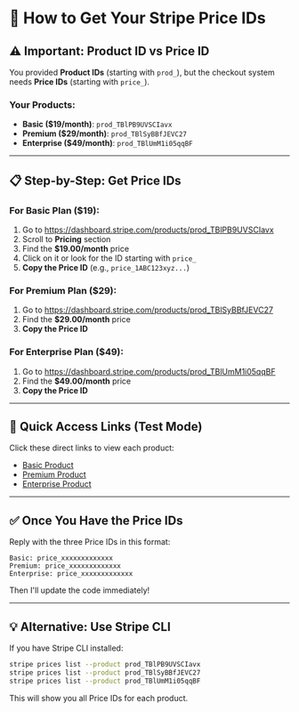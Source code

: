 # 🎯 How to Get Your Stripe Price IDs

## ⚠️ Important: Product ID vs Price ID

You provided **Product IDs** (starting with `prod_`), but the checkout system needs **Price IDs** (starting with `price_`).

### Your Products:
- **Basic ($19/month)**: `prod_TBlPB9UVSCIavx`
- **Premium ($29/month)**: `prod_TBlSyBBfJEVC27`
- **Enterprise ($49/month)**: `prod_TBlUmM1i05qqBF`

---

## 📋 Step-by-Step: Get Price IDs

### For Basic Plan ($19):
1. Go to https://dashboard.stripe.com/products/prod_TBlPB9UVSCIavx
2. Scroll to **Pricing** section
3. Find the **$19.00/month** price
4. Click on it or look for the ID starting with `price_`
5. **Copy the Price ID** (e.g., `price_1ABC123xyz...`)

### For Premium Plan ($29):
1. Go to https://dashboard.stripe.com/products/prod_TBlSyBBfJEVC27
2. Find the **$29.00/month** price
3. **Copy the Price ID**

### For Enterprise Plan ($49):
1. Go to https://dashboard.stripe.com/products/prod_TBlUmM1i05qqBF
2. Find the **$49.00/month** price
3. **Copy the Price ID**

---

## 🔧 Quick Access Links (Test Mode)

Click these direct links to view each product:

- [Basic Product](https://dashboard.stripe.com/test/products/prod_TBlPB9UVSCIavx)
- [Premium Product](https://dashboard.stripe.com/test/products/prod_TBlSyBBfJEVC27)
- [Enterprise Product](https://dashboard.stripe.com/test/products/prod_TBlUmM1i05qqBF)

---

## ✅ Once You Have the Price IDs

Reply with the three Price IDs in this format:

```
Basic: price_xxxxxxxxxxxxx
Premium: price_xxxxxxxxxxxxx
Enterprise: price_xxxxxxxxxxxxx
```

Then I'll update the code immediately!

---

## 💡 Alternative: Use Stripe CLI

If you have Stripe CLI installed:

```bash
stripe prices list --product prod_TBlPB9UVSCIavx
stripe prices list --product prod_TBlSyBBfJEVC27
stripe prices list --product prod_TBlUmM1i05qqBF
```

This will show you all Price IDs for each product.
